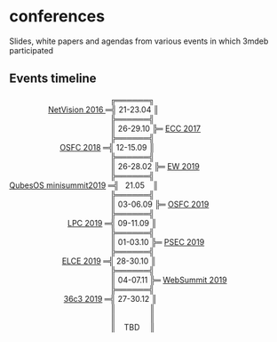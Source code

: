 # conferences
Slides, white papers and agendas from various events in which 3mdeb participated

## Events timeline

&ensp;&ensp;&ensp;&ensp;&ensp;&ensp;&ensp;&ensp;&ensp;&ensp;&ensp;&ensp;&ensp;&ensp;&ensp;&ensp;&ensp;&ensp;&ensp;&ensp;&ensp;&ensp;&ensp;&ensp;&ensp;&ensp;╔══════╗<br>
&ensp;&ensp;&ensp;&ensp;&ensp;&ensp;&ensp;&ensp;&ensp;&ensp;[NetVision 2016 ](2016/NetVision) ═╣&nbsp;21-23.04 ║<br>
&ensp;&ensp;&ensp;&ensp;&ensp;&ensp;&ensp;&ensp;&ensp;&ensp;&ensp;&ensp;&ensp;&ensp;&ensp;&ensp;&ensp;&ensp;&ensp;&ensp;&ensp;&ensp;&ensp;&ensp;&ensp;&ensp;╠══════╣<br>
&ensp;&ensp;&ensp;&ensp;&ensp;&ensp;&ensp;&ensp;&ensp;&ensp;&ensp;&ensp;&ensp;&ensp;&ensp;&ensp;&ensp;&ensp;&ensp;&ensp;&ensp;&ensp;&ensp;&ensp;&ensp;&ensp;║ 26-29.10 ╠═ [ECC 2017](2017/ECC)<br>
&ensp;&ensp;&ensp;&ensp;&ensp;&ensp;&ensp;&ensp;&ensp;&ensp;&ensp;&ensp;&ensp;&ensp;&ensp;&ensp;&ensp;&ensp;&ensp;&ensp;&ensp;&ensp;&ensp;&ensp;&ensp;&ensp;╠══════╣<br>
&ensp;&ensp;&ensp;&ensp;&ensp;&ensp;&ensp;&ensp;&ensp;&ensp;&ensp;&ensp;&ensp;[OSFC 2018](2018/OSFC) ═╣ 12-15.09 ║<br>
&ensp;&ensp;&ensp;&ensp;&ensp;&ensp;&ensp;&ensp;&ensp;&ensp;&ensp;&ensp;&ensp;&ensp;&ensp;&ensp;&ensp;&ensp;&ensp;&ensp;&ensp;&ensp;&ensp;&ensp;&ensp;&ensp;╠══════╣<br>
&ensp;&ensp;&ensp;&ensp;&ensp;&ensp;&ensp;&ensp;&ensp;&ensp;&ensp;&ensp;&ensp;&ensp;&ensp;&ensp;&ensp;&ensp;&ensp;&ensp;&ensp;&ensp;&ensp;&ensp;&ensp;&ensp;║ 26-28.02 ╠═ [EW 2019](2019/EW)<br>
&ensp;&ensp;&ensp;&ensp;&ensp;&ensp;&ensp;&ensp;&ensp;&ensp;&ensp;&ensp;&ensp;&ensp;&ensp;&ensp;&ensp;&ensp;&ensp;&ensp;&ensp;&ensp;&ensp;&ensp;&ensp;&ensp;╠══════╣<br>
[QubesOS minisummit2019](2019/QubesOS-minisummit) ═╣ &ensp;21.05 &nbsp;&ensp;║<br>
&ensp;&ensp;&ensp;&ensp;&ensp;&ensp;&ensp;&ensp;&ensp;&ensp;&ensp;&ensp;&ensp;&ensp;&ensp;&ensp;&ensp;&ensp;&ensp;&ensp;&ensp;&ensp;&ensp;&ensp;&ensp;&ensp;╠══════╣<br>
&ensp;&ensp;&ensp;&ensp;&ensp;&ensp;&ensp;&ensp;&ensp;&ensp;&ensp;&ensp;&ensp;&ensp;&ensp;&ensp;&ensp;&ensp;&ensp;&ensp;&ensp;&ensp;&ensp;&ensp;&ensp;&ensp;║ 03-06.09 ╠═ [OSFC 2019](2019/OSFC)<br>
&ensp;&ensp;&ensp;&ensp;&ensp;&ensp;&ensp;&ensp;&ensp;&ensp;&ensp;&ensp;&ensp;&ensp;&ensp;&ensp;&ensp;&ensp;&ensp;&ensp;&ensp;&ensp;&ensp;&ensp;&ensp;&ensp;╠══════╣<br>
&ensp;&ensp;&ensp;&ensp;&ensp;&ensp;&ensp;&ensp;&ensp;&ensp;&ensp;&ensp;&ensp;&ensp;&ensp;[LPC 2019](2019/LPC) ═╣ 09-11.09 ║<br>
&ensp;&ensp;&ensp;&ensp;&ensp;&ensp;&ensp;&ensp;&ensp;&ensp;&ensp;&ensp;&ensp;&ensp;&ensp;&ensp;&ensp;&ensp;&ensp;&ensp;&ensp;&ensp;&ensp;&ensp;&ensp;&ensp;╠══════╣<br>
&ensp;&ensp;&ensp;&ensp;&ensp;&ensp;&ensp;&ensp;&ensp;&ensp;&ensp;&ensp;&ensp;&ensp;&ensp;&ensp;&ensp;&ensp;&ensp;&ensp;&ensp;&ensp;&ensp;&ensp;&ensp;&ensp;║ 01-03.10 ╠═ [PSEC 2019](2019/PSEC)<br>
&ensp;&ensp;&ensp;&ensp;&ensp;&ensp;&ensp;&ensp;&ensp;&ensp;&ensp;&ensp;&ensp;&ensp;&ensp;&ensp;&ensp;&ensp;&ensp;&ensp;&ensp;&ensp;&ensp;&ensp;&ensp;&ensp;╠══════╣<br>
&ensp;&ensp;&ensp;&ensp;&ensp;&ensp;&ensp;&ensp;&ensp;&ensp;&ensp;&ensp;&ensp;&nbsp;[ELCE 2019](2019/ELCE) ═╣ 28-30.10 ║<br>
&ensp;&ensp;&ensp;&ensp;&ensp;&ensp;&ensp;&ensp;&ensp;&ensp;&ensp;&ensp;&ensp;&ensp;&ensp;&ensp;&ensp;&ensp;&ensp;&ensp;&ensp;&ensp;&ensp;&ensp;&ensp;&ensp;╠══════╣<br>
&ensp;&ensp;&ensp;&ensp;&ensp;&ensp;&ensp;&ensp;&ensp;&ensp;&ensp;&ensp;&ensp;&ensp;&ensp;&ensp;&ensp;&ensp;&ensp;&ensp;&ensp;&ensp;&ensp;&ensp;&ensp;&ensp;║ 04-07.11 ╠═ [WebSummit 2019](2019/WebSummit)<br>
&ensp;&ensp;&ensp;&ensp;&ensp;&ensp;&ensp;&ensp;&ensp;&ensp;&ensp;&ensp;&ensp;&ensp;&ensp;&ensp;&ensp;&ensp;&ensp;&ensp;&ensp;&ensp;&ensp;&ensp;&ensp;&ensp;╠══════╣<br>
&ensp;&ensp;&ensp;&ensp;&ensp;&ensp;&ensp;&ensp;&ensp;&ensp;&ensp;&ensp;&ensp;&ensp;[36c3 2019](2019/36c3) ═╣ 27-30.12 ║<br>
&ensp;&ensp;&ensp;&ensp;&ensp;&ensp;&ensp;&ensp;&ensp;&ensp;&ensp;&ensp;&ensp;&ensp;&ensp;&ensp;&ensp;&ensp;&ensp;&ensp;&ensp;&ensp;&ensp;&ensp;&ensp;&ensp;║ &ensp;&ensp;&ensp;&ensp;&ensp;&ensp;&ensp;&nbsp; ║<br>
&ensp;&ensp;&ensp;&ensp;&ensp;&ensp;&ensp;&ensp;&ensp;&ensp;&ensp;&ensp;&ensp;&ensp;&ensp;&ensp;&ensp;&ensp;&ensp;&ensp;&ensp;&ensp;&ensp;&ensp;&ensp;&ensp;║ &ensp;&ensp;&ensp;&ensp;&ensp;&ensp;&ensp;&nbsp; ║<br>
&ensp;&ensp;&ensp;&ensp;&ensp;&ensp;&ensp;&ensp;&ensp;&ensp;&ensp;&ensp;&ensp;&ensp;&ensp;&ensp;&ensp;&ensp;&ensp;&ensp;&ensp;&ensp;&ensp;&ensp;&ensp;&ensp;║ &nbsp;&ensp;TBD&ensp;&ensp; ║<br>
